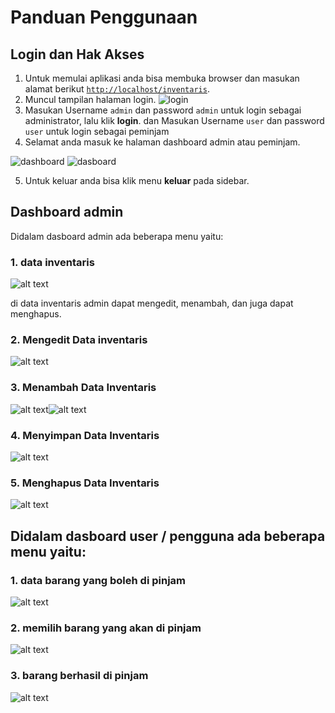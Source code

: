 # Panduan Penggunaan
## **Login dan Hak Akses**
1. Untuk memulai aplikasi anda bisa membuka browser dan masukan alamat berikut [`http://localhost/inventaris`](http://localhost/inventaris).
2. Muncul tampilan halaman login.
   ![login](images/login.png)
3. Masukan Username `admin` dan password `admin` untuk login sebagai administrator, lalu klik **login**. dan Masukan Username `user` dan password `user` untuk login sebagai peminjam
4. Selamat anda masuk ke halaman dashboard admin atau peminjam.
   
![dashboard](images/dashboard_admin.png)
![dasboard](images/dashboard_user.png)

5. Untuk keluar anda bisa klik menu **keluar** pada sidebar.
   
##  **Dashboard admin** 

Didalam dasboard admin ada beberapa menu yaitu:
### 1. data inventaris
![alt text](images/data_inv.png)

di data inventaris admin dapat mengedit, menambah, dan juga dapat menghapus.
### 2. Mengedit Data inventaris
![alt text](images/edit_inv.png)

### 3. Menambah Data Inventaris
![alt text](images/tambah1.png)![alt text](images/tambah2.png)

### 4. Menyimpan Data Inventaris
![alt text](images/simpan.png)

### 5. Menghapus Data Inventaris
![alt text](images/hapus.png)

## **Didalam dasboard user / pengguna ada beberapa menu yaitu:**

### 1. data barang yang boleh di pinjam

![alt text](images/d.inv_user.png)

### 2. memilih barang yang akan di pinjam

![alt text](images/barang_pinjam.png)

### 3. barang berhasil di pinjam

![alt text](images/berhasil_pinjam.png)